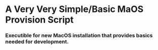 # A Very Very Simple/Basic MaOS Provision Script

### Executible for new MacOS installation that provides basics needed for development.
 

